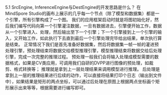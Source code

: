 5.1 SrcEngine, InferenceEngine与DestEngine的开发思路是什么？
在MindSpore Studio的画布上展示的几乎每一个节点（除了模型和数据集）都是一个引擎，所有引擎构成了一个图。
我们的应用框架启动时就是将图初始化好，然后我们编写代码向第一个引擎灌注数据，一旦有数据进去，引擎便开始工作，数据从一个引擎进入、处理，然后输出至下一个引擎；下一个引擎接到上一个引擎的输入，又开始工作，如此执行下去直到最后一个引擎处理完毕给出结果，单次执行算是结束。
正常情况下我们是首先准备好数据集，然后将数据集一帧一帧的灌进预处理引擎，预处理结束将数据交给模型推理引擎，模型推理结束将数据交给后处理引擎，完成一次完整的推理过程。
预处理一般我们会将输入处理成模型需要的数据格式，如果是CV类应用，可调用我们自研的DVPP进行图像的预处理，如裁剪、格式转换等；
推理就是拿到上一层处理结果来调用模型进行推理。
后处理是拿到上一层的推理结果进行后续的动作，可以直接将结果打印个日志（输出到文件中），如果结果是矩形的两点坐标，可以通过后处理在原图上根据两点坐标画个矩形展示出来等等，根据需要进行编写即可。

